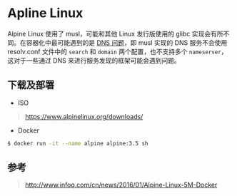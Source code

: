 # Apline Linux

Alpine Linux 使用了 musl，可能和其他 Linux 发行版使用的 glibc 实现会有所不同。在容器化中最可能遇到的是 [DNS 问题](https://github.com/gliderlabs/docker-alpine/issues/8)，即 musl 实现的 DNS 服务不会使用 resolv.conf 文件中的 `search` 和 `domain` 两个配置，也不支持多个 `nameserver`，这对于一些通过 DNS 来进行服务发现的框架可能会遇到问题。

## 下载及部署

* ISO

> https://www.alpinelinux.org/downloads/

* Docker

```bash
$ docker run -it --name alpine alpine:3.5 sh
```

## 参考

> http://www.infoq.com/cn/news/2016/01/Alpine-Linux-5M-Docker